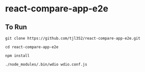 # react-compare-app-e2e

## To Run

`git clone https://github.com/tjl352/react-compare-app-e2e.git`

`cd react-compare-app-e2e`

`npm install`

`./node_modules/.bin/wdio wdio.conf.js`
